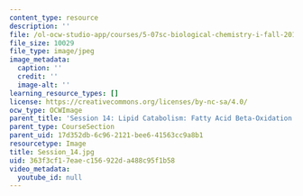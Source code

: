 ```yaml
---
content_type: resource
description: ''
file: /ol-ocw-studio-app/courses/5-07sc-biological-chemistry-i-fall-2013/363f3cf17eaec156922da488c95f1b58_Session_14.jpg
file_size: 10029
file_type: image/jpeg
image_metadata:
  caption: ''
  credit: ''
  image-alt: ''
learning_resource_types: []
license: https://creativecommons.org/licenses/by-nc-sa/4.0/
ocw_type: OCWImage
parent_title: 'Session 14: Lipid Catabolism: Fatty Acid Beta-Oxidation'
parent_type: CourseSection
parent_uid: 17d352db-6c96-2121-bee6-41563cc9a8b1
resourcetype: Image
title: Session_14.jpg
uid: 363f3cf1-7eae-c156-922d-a488c95f1b58
video_metadata:
  youtube_id: null
---
```

